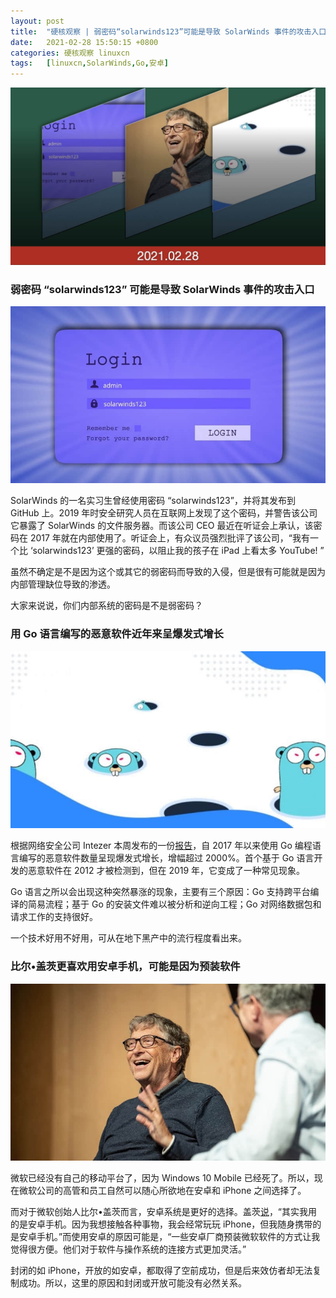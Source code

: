 ```yaml
---
layout: post
title:	"硬核观察 | 弱密码“solarwinds123”可能是导致 SolarWinds 事件的攻击入口"
date:	2021-02-28 15:50:15 +0800 
categories:	硬核观察 linuxcn 
tags:	[linuxcn,SolarWinds,Go,安卓]
---
```



![](/Asserts/Images/album/202102/28/154815yaj1x721yzejeklk.jpg)


### 弱密码 “solarwinds123” 可能是导致 SolarWinds 事件的攻击入口


![](/Asserts/Images/album/202102/28/154825ww445jw4anpua4zn.jpg)


SolarWinds 的一名实习生曾经使用密码 “solarwinds123”，并将其发布到 GitHub 上。2019 年时安全研究人员在互联网上发现了这个密码，并警告该公司它暴露了 SolarWinds 的文件服务器。而该公司 CEO 最近在听证会上承认，该密码在 2017 年就在内部使用了。听证会上，有众议员强烈批评了该公司，“我有一个比 ‘solarwinds123’ 更强的密码，以阻止我的孩子在 iPad 上看太多 YouTube! ”


虽然不确定是不是因为这个或其它的弱密码而导致的入侵，但是很有可能就是因为内部管理缺位导致的渗透。


大家来说说，你们内部系统的密码是不是弱密码？


### 用 Go 语言编写的恶意软件近年来呈爆发式增长


![](/Asserts/Images/album/202102/28/154843d1xssdsxdsei0sz8.jpg)


根据网络安全公司 Intezer 本周发布的一份[报告](https://www.intezer.com/resource/year-of-the-gopher-2020-go-malware-round-up/)，自 2017 年以来使用 Go 编程语言编写的恶意软件数量呈现爆发式增长，增幅超过 2000%。首个基于 Go 语言开发的恶意软件在 2012 才被检测到，但在 2019 年，它变成了一种常见现象。


Go 语言之所以会出现这种突然暴涨的现象，主要有三个原因：Go 支持跨平台编译的简易流程；基于 Go 的安装文件难以被分析和逆向工程；Go 对网络数据包和请求工作的支持很好。


一个技术好用不好用，可从在地下黑产中的流行程度看出来。


### 比尔•盖茨更喜欢用安卓手机，可能是因为预装软件


![](/Asserts/Images/album/202102/28/154933huwrp51nnhgzkuun.jpg)


微软已经没有自己的移动平台了，因为 Windows 10 Mobile 已经死了。所以，现在微软公司的高管和员工自然可以随心所欲地在安卓和 iPhone 之间选择了。


而对于微软创始人比尔•盖茨而言，安卓系统是更好的选择。盖茨[说](https://www.macrumors.com/2021/02/26/bill-gates-prefers-android-over-iphone/)，“其实我用的是安卓手机。因为我想接触各种事物，我会经常玩玩 iPhone，但我随身携带的是安卓手机。”而使用安卓的原因可能是，“一些安卓厂商预装微软软件的方式让我觉得很方便。他们对于软件与操作系统的连接方式更加灵活。”


封闭的如 iPhone，开放的如安卓，都取得了空前成功，但是后来效仿者却无法复制成功。所以，这里的原因和封闭或开放可能没有必然关系。
